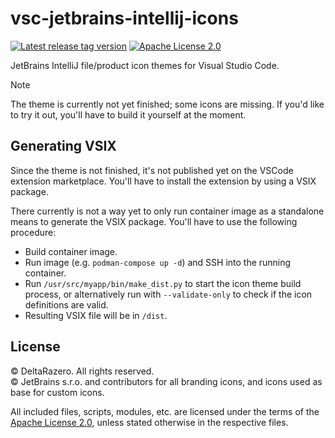 
# vsc-jetbrains-intellij-icons

<!-- BADGES -->
<div align="left">
    <!--
        Library tag version
    --->
    <a href="https://github.com/deltarazero/vsc-jetbrains-intellij-icons/tags">
        <img src="https://img.shields.io/github/v/tag/deltarazero/vsc-jetbrains-intellij-icons?labelColor=363d45&logo=github&logoColor=white"
        alt="Latest release tag version"/></a>
    <!--
        License
    --->
    <a href="https://choosealicense.com/licenses/apache-2.0/">
        <img src="https://img.shields.io/github/license/DeltaRazero/vsc-jetbrains-intellij-icons?labelColor=363d45&color=informational"
        alt="Apache License 2.0"/></a>
</div>

JetBrains IntelliJ file/product icon themes for Visual Studio Code.

> [!NOTE]
> The theme is currently not yet finished; some icons are missing.
> If you'd like to try it out, you'll have to build it yourself at the moment.


## Generating VSIX

Since the theme is not finished, it's not published yet on the VSCode extension marketplace. You'll have to install the extension by using a VSIX package.

There currently is not a way yet to only run container image as a standalone means to generate the VSIX package. You'll have to use the following procedure:

* Build container image.
* Run image (e.g. `podman-compose up -d`) and SSH into the running container.
* Run `/usr/src/myapp/bin/make_dist.py` to start the icon theme build process, or alternatively run with `--validate-only` to check if the icon definitions are valid.
* Resulting VSIX file will be in `/dist`.


## License

© DeltaRazero. All rights reserved. <br/>
© JetBrains s.r.o. and contributors for all branding icons, and icons used as base for custom icons.

All included files, scripts, modules, etc. are licensed under the terms of the  [Apache License 2.0](https://github.com/deltarazero/vsc-jetbrains-intellij-icons/LICENSE), unless stated otherwise in the respective files.
